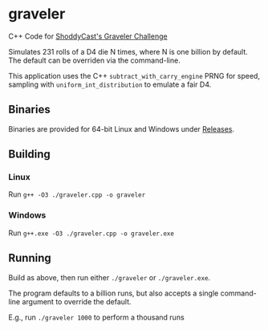 # graveler
C++ Code for [ShoddyCast's Graveler Challenge](https://www.youtube.com/watch?v=M8C8dHQE2Ro)

Simulates 231 rolls of a D4 die N times, where N is one billion by default.
The default can be overriden via the command-line.

This application uses the C++ `subtract_with_carry_engine` PRNG for speed, sampling with `uniform_int_distribution` to emulate a fair D4.

## Binaries
Binaries are provided for 64-bit Linux and Windows under [Releases](https://github.com/LMBernardo/graveler/releases).

## Building
### Linux
Run `g++ -O3 ./graveler.cpp -o graveler`

### Windows
Run `g++.exe -O3 ./graveler.cpp -o graveler.exe`

## Running
Build as above, then run either `./graveler` or `./graveler.exe`.

The program defaults to a billion runs, but also accepts a single command-line argument to override the default.

E.g., run `./graveler 1000` to perform a thousand runs

